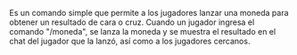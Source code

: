 Es un comando simple que permite a los jugadores lanzar una moneda para obtener un resultado de cara o cruz. Cuando un jugador ingresa el comando "/moneda", se lanza la moneda y se muestra el resultado en el chat del jugador que la lanzó, así como a los jugadores cercanos.
